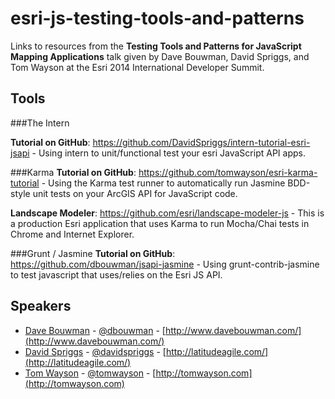 esri-js-testing-tools-and-patterns
==================================

Links to resources from the **Testing Tools and Patterns for JavaScript Mapping Applications** talk given by Dave Bouwman, David Spriggs, and Tom Wayson at the Esri 2014 International Developer Summit.

## Tools

###The Intern

**Tutorial on GitHub**: https://github.com/DavidSpriggs/intern-tutorial-esri-jsapi - Using intern to unit/functional test your esri JavaScript API apps.

###Karma
**Tutorial on GitHub**: https://github.com/tomwayson/esri-karma-tutorial - Using the Karma test runner to automatically run Jasmine BDD-style unit tests on your ArcGIS API for JavaScript code.

**Landscape Modeler**: https://github.com/esri/landscape-modeler-js - This is a production Esri application that uses Karma to run Mocha/Chai tests in Chrome and Internet Explorer.


###Grunt / Jasmine
**Tutorial on GitHub**: https://github.com/dbouwman/jsapi-jasmine - Using grunt-contrib-jasmine to test javascript that uses/relies on the Esri JS API.


## Speakers
- [Dave Bouwman](https://github.com/dbouwman) - [@dbouwman](https://twitter.com/dbouwman) - [http://www.davebouwman.com/](http://www.davebouwman.com/)
- [David Spriggs](https://github.com/davidspriggs) - [@davidspriggs](https://twitter.com/davidspriggs) - [http://latitudeagile.com/](http://latitudeagile.com/)
- [Tom Wayson](https://github.com/tomwayson) - [@tomwayson](https://twitter.com/tomwayson) - [http://tomwayson.com](http://tomwayson.com)

